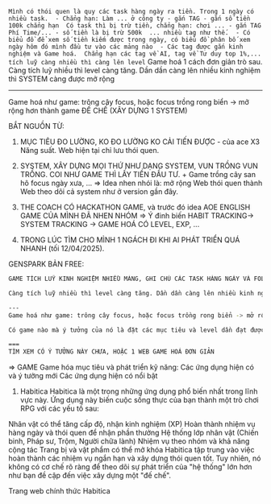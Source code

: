 ``` Mình có thói quen là quy các task hàng ngày ra tiền. Trong 1 ngày có nhiều task.  - Chẳng hạn: Làm ... ở công ty - gắn TAG - gắn số tiền 100k chẳng hạn  Có task thì bị trừ tiền, chẳng hạn: chơi ... - gắn TAG Phí Time/... - số tiền là bị trừ 500k  ... nhiều tag như thế.  - Có biểu đồ để xem số tiền kiếm được trong ngày, có biểu đồ phân bố xem ngày hôm đó mình đầu tư vào các mảng nào  - Các tag được gắn kinh nghiệm và Game hoá.  Chẳng hạn các tag về AI, tag về Tư duy top 1%,... tích luỹ càng nhiều thì càng lên level ```  Game hoá 1 cách đơn giản trò sau. Càng tích luỹ nhiều thì level càng tăng. Dần dần càng lên nhiều kinh nghiệm thì SYSTEM càng được mở rộng

---
Game hoá như game: trông cây focus, hoặc focus trồng rong biển -> mở rộng hơn thành game ĐẾ CHẾ (XÂY DỰNG 1 SYSTEM)


BẮT NGUỒN TỪ: 
1. MỤC TIÊU ĐO LƯỜNG, KO ĐO LƯỜNG KO CẢI TIẾN ĐƯỢC - của ace X3 Năng suất. Web hiện tại chỉ lưu thói quen. 
2. SYSTEM, XÂY DỰNG MỌI THỨ NHƯ DẠNG SYSTEM, VUN TRỒNG VUN TRỒNG. COI NHƯ GAME THÌ LẤY TIỀN ĐẦU TƯ. + Game trồng cây san hô focus ngày xưa, ... => Idea nhen nhói là: mở rộng Web thói quen thành Web theo dõi cả system như ở version gần đây. 
3. THE COACH CÓ HACKATHON GAME, và trước đó idea AOE ENGLISH GAME CỦA MÌNH ĐÃ NHEN NHÓM => Ý đinh biến HABIT TRACKING-> SYSTEM TRACKING -> GAME HOÁ CÓ LEVEL, EXP, ...

4. TRONG LÚC TÌM CHO MÌNH 1 NGÁCH ĐI KHI AI PHÁT TRIỂN QUÁ NHANH (tối 12/04/2025). 

GENSPARK BẢN FREE: 
```bash
GAME TÍCH LUỸ KINH NGHIỆM NHIỀU MẢNG, GHI CHÚ CÁC TASK HÀNG NGÀY VÀ FOLLOW MỤC TIÊU DÀI HẠN

Càng tích luỹ nhiều thì level càng tăng. Dần dần càng lên nhiều kinh nghiệm thì SYSTEM càng được mở rộng

---
Game hoá như game: trông cây focus, hoặc focus trồng rong biển -> mở rộng hơn thành game ĐẾ CHẾ (XÂY DỰNG 1 SYSTEM)

Có game nào mà ý tưởng của nó là đặt các mục tiêu và level dần đạt được nó dưới dạng game hoá chưa ? 

===
TÌM XEM CÓ Ý TƯỞNG NÀY CHƯA, HOẶC 1 WEB GAME HOÁ ĐƠN GIẢN 
```

=> GAME 
Game hóa mục tiêu và phát triển kỹ năng: Các ứng dụng hiện có và ý tưởng mới
Các ứng dụng hiện có nổi bật
1. Habitica
Habitica là một trong những ứng dụng phổ biến nhất trong lĩnh vực này. Ứng dụng này biến cuộc sống thực của bạn thành một trò chơi RPG với các yếu tố sau:

Nhân vật có thể tăng cấp độ, nhận kinh nghiệm (XP)
Hoàn thành nhiệm vụ hàng ngày và thói quen để nhận phần thưởng
Hệ thống lớp nhân vật (Chiến binh, Pháp sư, Trộm, Người chữa lành)
Nhiệm vụ theo nhóm và khả năng cộng tác
Trang bị và vật phẩm có thể mở khóa
Habitica tập trung vào việc hoàn thành các nhiệm vụ ngắn hạn và xây dựng thói quen tốt. Tuy nhiên, nó không có cơ chế rõ ràng để theo dõi sự phát triển của "hệ thống" lớn hơn như bạn đề cập đến việc xây dựng một "đế chế".

Trang web chính thức Habitica